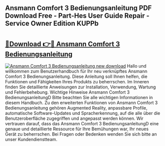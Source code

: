 ## Ansmann Comfort 3 Bedienungsanleitung PDF Download Free - Part-Hes User Guide Repair - Service Owner Edition KUPPb

# <h2><a href="http://df24m1.blite.top/?on=Ansmann+Comfort+3+Bedienungsanleitung">🔗Download 👉🔴 Ansmann Comfort 3 Bedienungsanleitung</a></h2>

[![Ansmann Comfort 3 Bedienungsanleitung new download](https://i.imgur.com/lujVjoI.png)](http://df24m1.blite.top/?on=Ansmann+Comfort+3+Bedienungsanleitung)
Hallo und willkommen zum Benutzerhandbuch für Ihr neu verknüpftes Ansmann Comfort 3 Bedienungsanleitung. Diese Anleitung soll Ihnen helfen, die Funktionen und Fähigkeiten Ihres Produkts zu beherrschen. Im Inneren finden Sie detaillierte Anweisungen zur Installation, Verwendung, Wartung und Fehlerbehebung. Wichtige Hinweise Ansmann Comfort 3 BedienungsanleitungD Bitte beachten Sie alle wichtigen Informationen in diesem Handbuch. Zu den erweiterten Funktionen von Ansmann Comfort 3 Bedienungsanleitung gehören Augmented Reality, anpassbare Profile, automatische Software-Updates und Spracherkennung, auf die alle über die Benutzeroberfläche zugegriffen und angepasst werden können. Wir vertrauen darauf, dass das Ansmann Comfort 3 BedienungsanleitungD eine genaue und detaillierte Ressource für Ihre Bemühungen war, Ihr neues Gerät zu beherrschen. Bei Fragen oder Bedenken wenden Sie sich bitte an unser Kundendienstteam.
